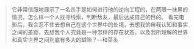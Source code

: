 >它非常信服地展示了一名杀手是如何进行他的逆向工程的，在两眼一抹黑的情况，怎么样一个人找寻线索，判断敌友，最后达成自己的目的。
看完电影后，我会忍不住去想自己在这个世界中的处境，去想我的自我认知和事实之间的差距，去想我个人究竟是一种怎样的存在状态，以及我所理解的世界和真实世界之间到底有多大的罅隙？--和菜头